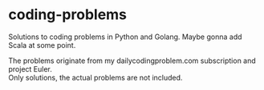 # coding-problems
Solutions to coding problems in Python and Golang. Maybe gonna add Scala at some point.

The problems originate from my dailycodingproblem.com subscription and project Euler.  
Only solutions, the actual problems are not included.

